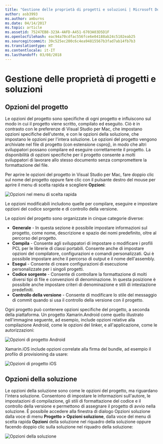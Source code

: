 ```yaml
---
title: "Gestione delle proprietà di progetti e soluzioni | Microsoft Docs"
author: asb3993
ms.author: amburns
ms.date: 04/14/2017
ms.topic: article
ms.assetid: 75247EB8-323A-4AFD-A451-6703A03D5D1F
ms.openlocfilehash: eac94a70cdfac556fce6e04188ab24c5102eab25
ms.sourcegitcommit: 39c525ec200c6c4ea94815567b3fad7ab14fb7b3
ms.translationtype: HT
ms.contentlocale: it-IT
ms.lasthandoff: 03/08/2018
---
```

# <a name="managing-project-and-solution-properties"></a>Gestione delle proprietà di progetti e soluzioni

## <a name="project-options"></a>Opzioni del progetto

Le opzioni del progetto sono specifiche di ogni progetto e influiscono sul modo in cui il progetto viene scritto, compilato ed eseguito. Ciò è in contrasto con le preferenze di Visual Studio per Mac, che impostano opzioni specifiche dell'utente, e con le opzioni della soluzione, che impostano le opzioni per l'intera soluzione. Le opzioni del progetto vengono archiviate nel file di progetto (con estensione csproj), in modo che altri sviluppatori possano compilare ed eseguire correttamente il progetto. La disponibilità di opzioni specifiche per il progetto consente a molti sviluppatori di lavorare allo stesso documento senza compromettere la formattazione del file.

Per aprire le opzioni del progetto in Visual Studio per Mac, fare doppio clic sul nome del progetto oppure fare clic con il pulsante destro del mouse per aprire il menu di scelta rapida e scegliere **Opzioni**:

 ![Opzioni nel menu di scelta rapida](media/projects-and-solutions-image2.png)

Le opzioni modificabili includono quelle per compilare, eseguire e impostare opzioni del codice sorgente e di controllo della versione.

Le opzioni del progetto sono organizzate in cinque categorie diverse:

* **Generale** - In questa sezione è possibile impostare informazioni sul progetto, come nome, descrizione e spazio dei nomi predefinito, oltre al percorso del progetto.
* **Compila** - Consente agli sviluppatori di impostare o modificare i profili PCL per le librerie di classi portabili. Consente anche di impostare opzioni del compilatore, configurazioni e comandi personalizzati. Qui è possibile impostare anche il percorso di output e il nome dell'assembly.
* **Esegui** - Consente di creare configurazioni di esecuzione personalizzate per i singoli progetti.
* **Codice sorgente** - Consente di controllare la formattazione di molti diversi tipi di file e convenzioni di denominazione. In questa posizione è possibile anche impostare criteri di denominazione e stili di intestazione predefiniti.
* **Controllo della versione** - Consente di modificare lo stile del messaggio di commit quando si usa il controllo della versione con il progetto.

Ogni progetto può contenere opzioni specifiche del progetto, a seconda della piattaforma. Un progetto Xamarin.Android come quello illustrato nell'immagine seguente, ad esempio, include opzioni relative alla compilazione Android, come le opzioni del linker, e all'applicazione, come le autorizzazioni:

 ![Opzioni di progetto Android](media/projects-and-solutions-image5.png)

Xamarin.iOS include opzioni correlate alla firma del bundle, ad esempio il profilo di provisioning da usare:

 ![Opzioni di progetto iOS](media/projects-and-solutions-image6.png)

## <a name="solution-options"></a>Opzioni della soluzione 

Le opzioni della soluzione sono come le opzioni del progetto, ma riguardano l'intera soluzione. Consentono di impostare le informazioni sull'autore, le impostazioni di compilazione, gli stili di formattazione del codice e il controllo della versione e permettono di assegnare il progetto di avvio nella soluzione.  È possibile accedere alla finestra di dialogo Opzioni soluzione dalla voce di menu **Progetto > Opzioni soluzione**, dalla voce del menu di scelta rapida **Opzioni** della soluzione nel riquadro della soluzione oppure facendo doppio clic sulla soluzione nel riquadro della soluzione:

 ![Opzioni della soluzione](media/projects-and-solutions-image7.png)
